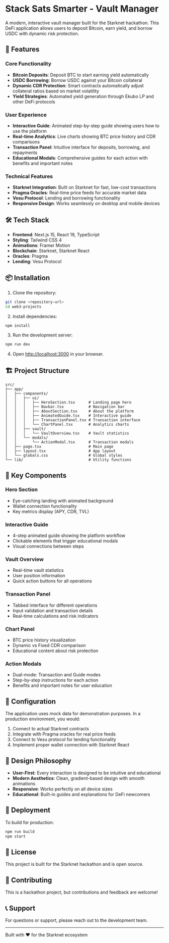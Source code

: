 # Stack Sats Smarter - Vault Manager

A modern, interactive vault manager built for the Starknet hackathon. This DeFi application allows users to deposit Bitcoin, earn yield, and borrow USDC with dynamic risk protection.

## 🚀 Features

### Core Functionality
- **Bitcoin Deposits**: Deposit BTC to start earning yield automatically
- **USDC Borrowing**: Borrow USDC against your Bitcoin collateral
- **Dynamic CDR Protection**: Smart contracts automatically adjust collateral ratios based on market volatility
- **Yield Strategies**: Automated yield generation through Ekubo LP and other DeFi protocols

### User Experience
- **Interactive Guide**: Animated step-by-step guide showing users how to use the platform
- **Real-time Analytics**: Live charts showing BTC price history and CDR comparisons
- **Transaction Panel**: Intuitive interface for deposits, borrowing, and repayments
- **Educational Modals**: Comprehensive guides for each action with benefits and important notes

### Technical Features
- **Starknet Integration**: Built on Starknet for fast, low-cost transactions
- **Pragma Oracles**: Real-time price feeds for accurate market data
- **Vesu Protocol**: Lending and borrowing functionality
- **Responsive Design**: Works seamlessly on desktop and mobile devices

## 🛠 Tech Stack

- **Frontend**: Next.js 15, React 19, TypeScript
- **Styling**: Tailwind CSS 4
- **Animations**: Framer Motion
- **Blockchain**: Starknet, Starknet React
- **Oracles**: Pragma
- **Lending**: Vesu Protocol

## 📦 Installation

1. Clone the repository:
```bash
git clone <repository-url>
cd web3-projects
```

2. Install dependencies:
```bash
npm install
```

3. Run the development server:
```bash
npm run dev
```

4. Open [http://localhost:3000](http://localhost:3000) in your browser.

## 🏗 Project Structure

```
src/
├── app/
│   ├── components/
│   │   ├── ui/
│   │   │   ├── HeroSection.tsx      # Landing page hero
│   │   │   ├── Navbar.tsx           # Navigation bar
│   │   │   ├── AboutSection.tsx     # About the platform
│   │   │   ├── AnimatedGuide.tsx    # Interactive guide
│   │   │   ├── TransactionPanel.tsx # Transaction interface
│   │   │   └── ChartPanel.tsx       # Analytics charts
│   │   ├── vault/
│   │   │   └── VaultOverview.tsx    # Vault statistics
│   │   └── modals/
│   │       └── ActionModal.tsx      # Transaction modals
│   ├── page.tsx                     # Main page
│   ├── layout.tsx                   # App layout
│   └── globals.css                  # Global styles
└── lib/                             # Utility functions
```

## 🎯 Key Components

### Hero Section
- Eye-catching landing with animated background
- Wallet connection functionality
- Key metrics display (APY, CDR, TVL)

### Interactive Guide
- 4-step animated guide showing the platform workflow
- Clickable elements that trigger educational modals
- Visual connections between steps

### Vault Overview
- Real-time vault statistics
- User position information
- Quick action buttons for all operations

### Transaction Panel
- Tabbed interface for different operations
- Input validation and transaction details
- Real-time calculations and risk indicators

### Chart Panel
- BTC price history visualization
- Dynamic vs Fixed CDR comparison
- Educational content about risk protection

### Action Modals
- Dual-mode: Transaction and Guide modes
- Step-by-step instructions for each action
- Benefits and important notes for user education

## 🔧 Configuration

The application uses mock data for demonstration purposes. In a production environment, you would:

1. Connect to actual Starknet contracts
2. Integrate with Pragma oracles for real price feeds
3. Connect to Vesu protocol for lending functionality
4. Implement proper wallet connection with Starknet React

## 🎨 Design Philosophy

- **User-First**: Every interaction is designed to be intuitive and educational
- **Modern Aesthetics**: Clean, gradient-based design with smooth animations
- **Responsive**: Works perfectly on all device sizes
- **Educational**: Built-in guides and explanations for DeFi newcomers

## 🚀 Deployment

To build for production:

```bash
npm run build
npm start
```

## 📝 License

This project is built for the Starknet hackathon and is open source.

## 🤝 Contributing

This is a hackathon project, but contributions and feedback are welcome!

## 📞 Support

For questions or support, please reach out to the development team.

---

Built with ❤️ for the Starknet ecosystem
